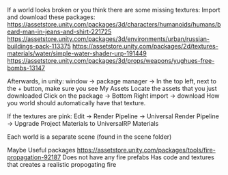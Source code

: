 If a world looks broken or you think there are some missing textures:
Import and download these packages:
https://assetstore.unity.com/packages/3d/characters/humanoids/humans/beard-man-in-jeans-and-shirt-221725
https://assetstore.unity.com/packages/3d/environments/urban/russian-buildings-pack-113375
https://assetstore.unity.com/packages/2d/textures-materials/water/simple-water-shader-urp-191449
https://assetstore.unity.com/packages/3d/props/weapons/yughues-free-bombs-13147

Afterwards, in unity:
window -> package manager -> 
In the top left, next to the + button, make sure you see My Assets
Locate the assets that you just downloaded
Click on the package -> Bottom Right import -> download
How you world should automatically have that texture.

If the textures are pink:
Edit -> Render Pipeline -> Universal Render Pipeline -> Upgrade Project Materials to UniversalRP Materials

Each world is a separate scene (found in the scene folder)

Maybe Useful packages
https://assetstore.unity.com/packages/tools/fire-propagation-92187
    Does not have any fire prefabs
    Has code and textures that creates a realistic propogating fire
